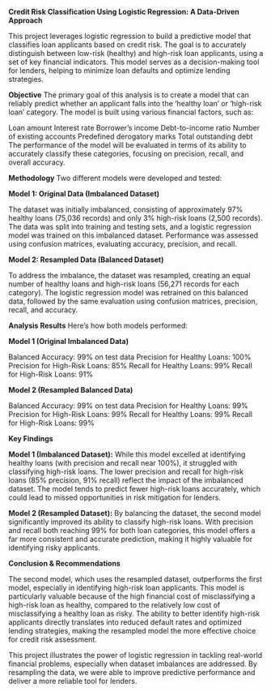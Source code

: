 **Credit Risk Classification Using Logistic Regression: A Data-Driven Approach**

This project leverages logistic regression to build a predictive model that classifies loan applicants based on credit risk. The goal is to accurately distinguish between low-risk (healthy) and high-risk loan applicants, using a set of key financial indicators. This model serves as a decision-making tool for lenders, helping to minimize loan defaults and optimize lending strategies.

**Objective**
The primary goal of this analysis is to create a model that can reliably predict whether an applicant falls into the ‘healthy loan’ or ‘high-risk loan’ category. The model is built using various financial factors, such as:

Loan amount
Interest rate
Borrower’s income
Debt-to-income ratio
Number of existing accounts
Predefined derogatory marks
Total outstanding debt
The performance of the model will be evaluated in terms of its ability to accurately classify these categories, focusing on precision, recall, and overall accuracy.

**Methodology**
Two different models were developed and tested:

**Model 1: Original Data (Imbalanced Dataset)**

The dataset was initially imbalanced, consisting of approximately 97% healthy loans (75,036 records) and only 3% high-risk loans (2,500 records).
The data was split into training and testing sets, and a logistic regression model was trained on this imbalanced dataset.
Performance was assessed using confusion matrices, evaluating accuracy, precision, and recall.

**Model 2: Resampled Data (Balanced Dataset)**

To address the imbalance, the dataset was resampled, creating an equal number of healthy loans and high-risk loans (56,271 records for each category).
The logistic regression model was retrained on this balanced data, followed by the same evaluation using confusion matrices, precision, recall, and accuracy.

**Analysis Results**
Here’s how both models performed:

**Model 1 (Original Imbalanced Data)**

Balanced Accuracy: 99% on test data
Precision for Healthy Loans: 100%
Precision for High-Risk Loans: 85%
Recall for Healthy Loans: 99%
Recall for High-Risk Loans: 91%

**Model 2 (Resampled Balanced Data)**

Balanced Accuracy: 99% on test data
Precision for Healthy Loans: 99%
Precision for High-Risk Loans: 99%
Recall for Healthy Loans: 99%
Recall for High-Risk Loans: 99%

**Key Findings**

**Model 1 (Imbalanced Dataset):** 
While this model excelled at identifying healthy loans (with precision and recall near 100%), it struggled with classifying high-risk loans. The lower precision and recall for high-risk loans (85% precision, 91% recall) reflect the impact of the imbalanced dataset. The model tends to predict fewer high-risk loans accurately, which could lead to missed opportunities in risk mitigation for lenders.

**Model 2 (Resampled Dataset):** 
By balancing the dataset, the second model significantly improved its ability to classify high-risk loans. With precision and recall both reaching 99% for both loan categories, this model offers a far more consistent and accurate prediction, making it highly valuable for identifying risky applicants.

**Conclusion & Recommendations**

The second model, which uses the resampled dataset, outperforms the first model, especially in identifying high-risk loan applicants. This model is particularly valuable because of the high financial cost of misclassifying a high-risk loan as healthy, compared to the relatively low cost of misclassifying a healthy loan as risky. The ability to better identify high-risk applicants directly translates into reduced default rates and optimized lending strategies, making the resampled model the more effective choice for credit risk assessment.

This project illustrates the power of logistic regression in tackling real-world financial problems, especially when dataset imbalances are addressed. By resampling the data, we were able to improve predictive performance and deliver a more reliable tool for lenders.






